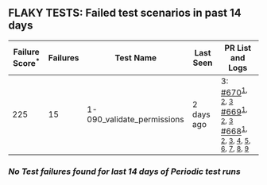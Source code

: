 ## FLAKY TESTS: Failed test scenarios in past 14 days
| Failure Score<sup>*</sup> | Failures | Test Name | Last Seen | PR List and Logs 
|---|---|---|---|---|
| 225 | 15 | 1-090_validate_permissions  | 2 days ago | 3: [#670](https://github.com/redhat-developer/gitops-operator/pull/670)<sup>[1](https://storage.googleapis.com/test-platform-results/pr-logs/pull/redhat-developer_gitops-operator/670/pull-ci-redhat-developer-gitops-operator-master-v4.14-kuttl-parallel/1773862887211667456/build-log.txt), [2](https://storage.googleapis.com/test-platform-results/pr-logs/pull/redhat-developer_gitops-operator/670/pull-ci-redhat-developer-gitops-operator-master-v4.12-kuttl-parallel/1773862862213615616/build-log.txt), [3](https://storage.googleapis.com/test-platform-results/pr-logs/pull/redhat-developer_gitops-operator/670/pull-ci-redhat-developer-gitops-operator-master-v4.13-kuttl-parallel/1773862862431719424/build-log.txt)</sup> [#669](https://github.com/redhat-developer/gitops-operator/pull/669)<sup>[1](https://storage.googleapis.com/test-platform-results/pr-logs/pull/redhat-developer_gitops-operator/669/pull-ci-redhat-developer-gitops-operator-master-v4.13-kuttl-parallel/1772945734669176832/build-log.txt), [2](https://storage.googleapis.com/test-platform-results/pr-logs/pull/redhat-developer_gitops-operator/669/pull-ci-redhat-developer-gitops-operator-master-v4.14-kuttl-parallel/1772945738578268160/build-log.txt), [3](https://storage.googleapis.com/test-platform-results/pr-logs/pull/redhat-developer_gitops-operator/669/pull-ci-redhat-developer-gitops-operator-master-v4.12-kuttl-parallel/1772945734513987584/build-log.txt)</sup> [#668](https://github.com/redhat-developer/gitops-operator/pull/668)<sup>[1](https://storage.googleapis.com/test-platform-results/pr-logs/pull/redhat-developer_gitops-operator/668/pull-ci-redhat-developer-gitops-operator-master-v4.12-kuttl-parallel/1772557841400336384/build-log.txt), [2](https://storage.googleapis.com/test-platform-results/pr-logs/pull/redhat-developer_gitops-operator/668/pull-ci-redhat-developer-gitops-operator-master-v4.13-kuttl-parallel/1772583043576369153/build-log.txt), [3](https://storage.googleapis.com/test-platform-results/pr-logs/pull/redhat-developer_gitops-operator/668/pull-ci-redhat-developer-gitops-operator-master-v4.14-kuttl-parallel/1772520011483582464/build-log.txt), [4](https://storage.googleapis.com/test-platform-results/pr-logs/pull/redhat-developer_gitops-operator/668/pull-ci-redhat-developer-gitops-operator-master-v4.14-kuttl-parallel/1772583043576369152/build-log.txt), [5](https://storage.googleapis.com/test-platform-results/pr-logs/pull/redhat-developer_gitops-operator/668/pull-ci-redhat-developer-gitops-operator-master-v4.13-kuttl-parallel/1772520007889063936/build-log.txt), [6](https://storage.googleapis.com/test-platform-results/pr-logs/pull/redhat-developer_gitops-operator/668/pull-ci-redhat-developer-gitops-operator-master-v4.12-kuttl-parallel/1772520007629017088/build-log.txt), [7](https://storage.googleapis.com/test-platform-results/pr-logs/pull/redhat-developer_gitops-operator/668/pull-ci-redhat-developer-gitops-operator-master-v4.13-kuttl-parallel/1772557841559719936/build-log.txt), [8](https://storage.googleapis.com/test-platform-results/pr-logs/pull/redhat-developer_gitops-operator/668/pull-ci-redhat-developer-gitops-operator-master-v4.12-kuttl-parallel/1772583043576369155/build-log.txt), [9](https://storage.googleapis.com/test-platform-results/pr-logs/pull/redhat-developer_gitops-operator/668/pull-ci-redhat-developer-gitops-operator-master-v4.14-kuttl-parallel/1772557845733052416/build-log.txt)</sup> 

### *No Test failures found for last 14 days of __Periodic__ test runs*
